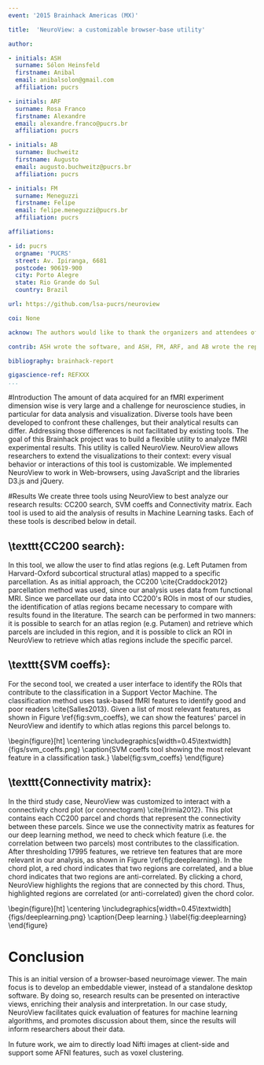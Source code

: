 ```yaml
---
event: '2015 Brainhack Americas (MX)'

title:  'NeuroView: a customizable browser-base utility'

author:

- initials: ASH
  surname: Sólon Heinsfeld
  firstname: Anibal
  email: anibalsolon@gmail.com
  affiliation: pucrs

- initials: ARF
  surname: Rosa Franco
  firstname: Alexandre
  email: alexandre.franco@pucrs.br
  affiliation: pucrs

- initials: AB
  surname: Buchweitz
  firstname: Augusto
  email: augusto.buchweitz@pucrs.br
  affiliation: pucrs

- initials: FM
  surname: Meneguzzi
  firstname: Felipe
  email: felipe.meneguzzi@pucrs.br
  affiliation: pucrs

affiliations:

- id: pucrs
  orgname: 'PUCRS'
  street: Av. Ipiranga, 6681
  postcode: 90619-900
  city: Porto Alegre
  state: Rio Grande do Sul
  country: Brazil

url: https://github.com/lsa-pucrs/neuroview

coi: None

acknow: The authors would like to thank the organizers and attendees of Brainhack MX and the developers of AFNI.

contrib: ASH wrote the software, and ASH, FM, ARF, and AB wrote the report.

bibliography: brainhack-report

gigascience-ref: REFXXX
...
```


#Introduction
The amount of data acquired for an fMRI experiment dimension wise is very large and a challenge for neuroscience studies, in particular for data analysis and visualization.
Diverse tools have been developed to confront these challenges, but their analytical results can differ.
Addressing those differences is not facilitated by existing tools.
The goal of this Brainhack project was to build a flexible utility to analyze fMRI experimental results.
This utility is called NeuroView.
NeuroView allows researchers to extend the visualizations to their context: every visual behavior or interactions of this tool is customizable.
We implemented NeuroView to work in Web-browsers, using JavaScript and the libraries D3.js and jQuery.

#Results
We create three tools using NeuroView to best analyze our research results: CC200 search, SVM coeffs and Connectivity matrix.
Each tool is used to aid the analysis of results in Machine Learning tasks.
Each of these tools is described below in detail.

## \texttt{CC200 search}:
In this tool, we allow the user to find atlas regions (e.g. Left Putamen from Harvard-Oxford subcortical structural atlas) mapped to a specific parcellation.
As as initial approach, the CC200 \cite{Craddock2012} parcellation method was used, since our analysis uses data from functional MRI.
Since we parcellate our data into CC200's ROIs in most of our studies, the identification of atlas regions became necessary to compare with results found in the literature.
The search can be performed in two manners: it is possible to search for an atlas region (e.g. Putamen) and retrieve which parcels are included in this region, and it is possible to click an ROI in NeuroView to retrieve which atlas regions include the specific parcel.

## \texttt{SVM coeffs}:
For the second tool, we created a user interface to identify the ROIs that contribute to the classification in a Support Vector Machine.
The classification method uses task-based fMRI features to identify good and poor readers \cite{Salles2013}.
Given a list of most relevant features, as shown in Figure \ref{fig:svm_coeffs}, we can show the features' parcel in NeuroView and identify to which atlas regions this parcel belongs to.

\begin{figure}[ht]
\centering
\includegraphics[width=0.45\textwidth]{figs/svm_coeffs.png}
\caption{SVM coeffs tool showing the most relevant feature in a classification task.}
\label{fig:svm_coeffs}
\end{figure}

## \texttt{Connectivity matrix}:
In the third study case, NeuroView was customized to interact with a connectivity chord plot (or connectogram) \cite{Irimia2012}.
This plot contains each CC200 parcel and chords that represent the connectivity between these parcels.
Since we use the connectivity matrix as features for our deep learning method, we need to check which feature (i.e. the correlation between two parcels)
most contributes to the classification.
After thresholding 17995 features, we retrieve ten features that are more relevant in our analysis, as shown in Figure \ref{fig:deeplearning}.
In the chord plot, a red chord indicates that two regions are correlated, and a blue chord indicates that two regions are anti-correlated.
By clicking a chord, NeuroView highlights the regions that are connected by this chord.
Thus, highlighted regions are correlated (or anti-correlated) given the chord color.

\begin{figure}[ht]
\centering
\includegraphics[width=0.45\textwidth]{figs/deeplearning.png}
\caption{Deep learning.}
\label{fig:deeplearning}
\end{figure}

# Conclusion

This is an initial version of a browser-based neuroimage viewer.
The main focus is to develop an embeddable viewer, instead of a standalone desktop software.
By doing so, research results can be presented on interactive views, enriching their analysis and interpretation.
In our case study, NeuroView facilitates quick evaluation of features for machine learning algorithms, and promotes discussion about them, since the results will inform researchers about their data.

In future work, we aim to directly load Nifti images at client-side and support some AFNI features, such as voxel clustering.